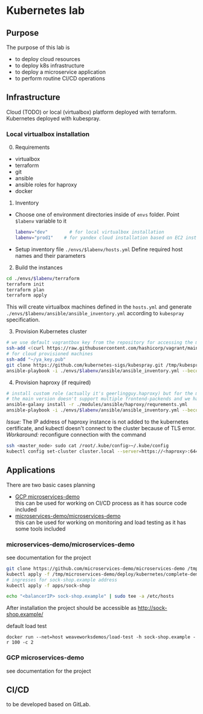 # Kubernetes lab

## Purpose

The purpose of this lab is 
- to deploy cloud resources
- to deploy k8s infrastructure
- to deploy a microservice application
- to perform routine CI/CD operations

## Infrastructure

Cloud (TODO) or local (virtualbox) platform deployed with terraform. 
Kubernetes deployed with kubespray.

### Local virtualbox installation

0. Requirements  
- virtualbox
- terraform
- git
- ansible
- ansible roles for haproxy
- docker

1. Inventory  
- Choose one of environment directories inside of `envs` folder. Point `$labenv` variable to it  
  ```bash
  labenv="dev"        # for local virtualbox installation
  labenv="prod1"    # for yandex cloud installation based on EC2 instances
  ```
- Setup inventory file `./envs/$labenv/hosts.yml`
Define required host names and their parameters

2. Build the instances  
  
```bash  
cd ./envs/$labenv/terraform
terraform init  
terraform plan  
terraform apply
```  
This will create virtualbox machines defined in the `hosts.yml` and generate `./envs/$labenv/ansible/ansible_inventory.yml` according to `kubespray` specification.

3. Provision Kubernetes cluster  
  
```bash
# we use default vagrantbox key from the repository for accessing the machines
ssh-add <(curl https://raw.githubusercontent.com/hashicorp/vagrant/main/keys/vagrant)
# for cloud provisioned machines
ssh-add "~/ya_key.pub"
git clone https://github.com/kubernetes-sigs/kubespray.git /tmp/kubespray
ansible-playbook -i ./envs/$labenv/ansible/ansible_inventory.yml --become /tmp/kubespray/cluster.yml
```

4. Provision haproxy (if required)

```bash
# install custom role (actually it's geerlingguy.haproxy) but for the moment
# the main version doesn't support multiple frontend-packends and we have to use development version
ansible-galaxy install -r ./modules/ansible/haproxy/requrements.yml
ansible-playbook -i ./envs/$labenv/ansible/ansible_inventory.yml --become ./modules/ansible/haproxy/balancer.yml
```  
  
_Issue:_ The IP address of haproxy instance is not added to the kubernetes certificate, and kubectl doesn't connect to the cluster because of TLS error. 
_Workaround:_ reconfigure connection with the command

```bash
ssh <master_node> sudo cat /root/.kube/config>~/.kube/config
kubectl config set-cluster cluster.local --server=https://<haproxy>:6443/ --insecure-skip-tls-verify=true
```

## Applications

There are two basic cases planning
- [GCP microservices-demo](https://github.com/GoogleCloudPlatform/microservices-demo)  
  this can be used for working on CI/CD process as it has source code included 
- [microservices-demo/microservices-demo](https://github.com/microservices-demo/microservices-demo)  
  this can be used for working on monitoring and load testing as it has some tools included

### microservices-demo/microservices-demo

see documentation for the project

```bash
git clone https://github.com/microservices-demo/microservices-demo /tmp/microservices-demo
kubectl apply -f /tmp/microservices-demo/deploy/kubernetes/complete-demo.yaml
# ingresses for sock-shop.example address
kubectl apply -f apps/sock-shop

echo "<balancerIP> sock-shop.example" | sudo tee -a /etc/hosts
```
After installation the project should be accessible as http://sock-shop.example/

default load test
```
docker run --net=host weaveworksdemos/load-test -h sock-shop.example -r 100 -c 2
```


### GCP microservices-demo

see documentation for the project

## CI/CD  

to be developed based on GitLab.